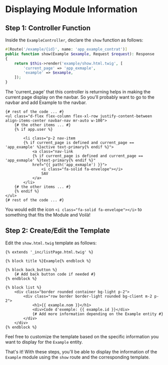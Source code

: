 # Displaying Module Information

## Step 1: Controller Function

Inside the `ExampleController`, declare the `show` function as follows:

```php
#[Route('/example/{id}', name: 'app_example_contrat')]
public function show(Example $example, Request $request): Response
{
    return $this->render('example/show.html.twig', [
        'current_page' => 'app_exmaple',
        'example' => $example,
    ]);
}
```
The 'current_page' that this controller is returning helps in making the current page display on the navbar. So you'll probably want to go to the navbar and add Example to the navbar.
```twig
{# rest of the code ... #}
<ul class="d-flex flex-column flex-xl-row justify-content-between align-items-center navbar-nav mr-auto w-100">
	{# the other items ... #}
	{% if app.user %}
		
		<li class="p-2 nav-item 
		{% if current_page is defined and current_page == 'app_example' %}active text-primary{% endif %}">
			<a class="nav-link 
			{% if current_page is defined and current_page == 'app_exmaple' %}text-primary{% endif %}" 
			href="{{ path('app_exmaple') }}">
				<i class="fa-solid fa-envelope"></i>
				SAV
			</a>
		</li>
	{# the other items ... #}
	{% endif %}
</ul>
{# rest of the code ... #}
```
You would edit the icon `<i class="fa-solid fa-envelope"></i>` to something that fits the Module and Voilà!

## Step 2: Create/Edit the Template

Edit the `show.html.twig` template as follows:

```twig
{% extends '_inc/listPage.html.twig' %}

{% block title %}Example{% endblock %}

{% block back_button %}
    {# Add back button code if needed #}
{% endblock %}

{% block list %}
    <div class="border rounded container bg-light p-2">
        <div class="row border border-light rounded bg-client m-2 p-2">
            <h1>{{ example.nom }}</h1>
            <div>Code d'exemple: {{ example.id }}</div>
            {# Add more information depending on the Example entity #}
        </div>
    </div>
{% endblock %}
```

Feel free to customize the template based on the specific information you want to display for the `Example` entity.

That's it! With these steps, you'll be able to display the information of the `Example` module using the `show` route and the corresponding template.
